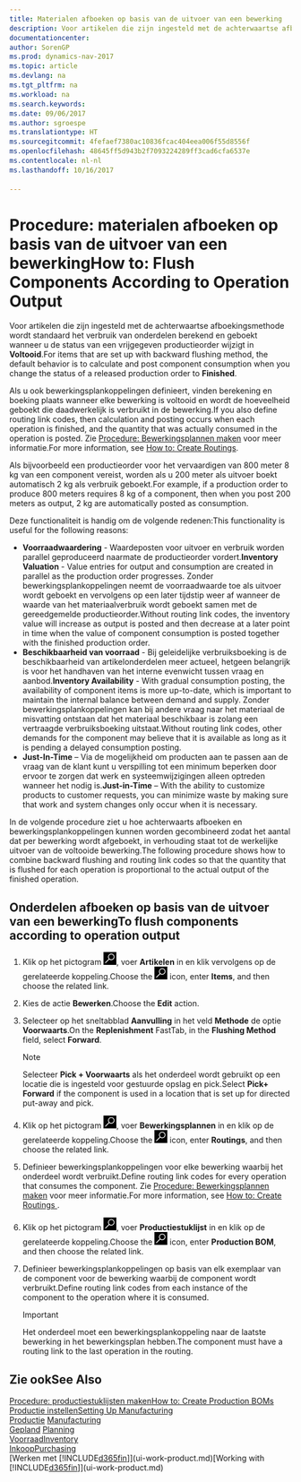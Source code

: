 ```yaml
---
title: Materialen afboeken op basis van de uitvoer van een bewerking
description: Voor artikelen die zijn ingesteld met de achterwaartse afboekingsmethode wordt standaard het verbruik van onderdelen berekend en geboekt wanneer u de status van een vrijgegeven productieorder wijzigt in **Voltooid**. Zie voor meer informatie Afboekingsmethode.
documentationcenter: 
author: SorenGP
ms.prod: dynamics-nav-2017
ms.topic: article
ms.devlang: na
ms.tgt_pltfrm: na
ms.workload: na
ms.search.keywords: 
ms.date: 09/06/2017
ms.author: sgroespe
ms.translationtype: HT
ms.sourcegitcommit: 4fefaef7380ac10836fcac404eea006f55d8556f
ms.openlocfilehash: 48645ff5d943b2f7093224289ff3cad6cfa6537e
ms.contentlocale: nl-nl
ms.lasthandoff: 10/16/2017

---
```

# <a name="how-to-flush-components-according-to-operation-output"></a><span data-ttu-id="2cf33-104">Procedure: materialen afboeken op basis van de uitvoer van een bewerking</span><span class="sxs-lookup"><span data-stu-id="2cf33-104">How to: Flush Components According to Operation Output</span></span>
<span data-ttu-id="2cf33-105">Voor artikelen die zijn ingesteld met de achterwaartse afboekingsmethode wordt standaard het verbruik van onderdelen berekend en geboekt wanneer u de status van een vrijgegeven productieorder wijzigt in **Voltooid**.</span><span class="sxs-lookup"><span data-stu-id="2cf33-105">For items that are set up with backward flushing method, the default behavior is to calculate and post component consumption when you change the status of a released production order to **Finished**.</span></span>  

<span data-ttu-id="2cf33-106">Als u ook bewerkingsplankoppelingen definieert, vinden berekening en boeking plaats wanneer elke bewerking is voltooid en wordt de hoeveelheid geboekt die daadwerkelijk is verbruikt in de bewerking.</span><span class="sxs-lookup"><span data-stu-id="2cf33-106">If you also define routing link codes, then calculation and posting occurs when each operation is finished, and the quantity that was actually consumed in the operation is posted.</span></span> <span data-ttu-id="2cf33-107">Zie [Procedure: Bewerkingsplannen maken](production-how-to-create-routings.md) voor meer informatie.</span><span class="sxs-lookup"><span data-stu-id="2cf33-107">For more information, see [How to: Create Routings](production-how-to-create-routings.md).</span></span>  

<span data-ttu-id="2cf33-108">Als bijvoorbeeld een productieorder voor het vervaardigen van 800 meter 8 kg van een component vereist, worden als u 200 meter als uitvoer boekt automatisch 2 kg als verbruik geboekt.</span><span class="sxs-lookup"><span data-stu-id="2cf33-108">For example, if a production order to produce 800 meters requires 8 kg of a component, then when you post 200 meters as output, 2 kg are automatically posted as consumption.</span></span>  

<span data-ttu-id="2cf33-109">Deze functionaliteit is handig om de volgende redenen:</span><span class="sxs-lookup"><span data-stu-id="2cf33-109">This functionality is useful for the following reasons:</span></span>  

-   <span data-ttu-id="2cf33-110">**Voorraadwaardering** - Waardeposten voor uitvoer en verbruik worden parallel geproduceerd naarmate de productieorder vordert.</span><span class="sxs-lookup"><span data-stu-id="2cf33-110">**Inventory Valuation** - Value entries for output and consumption are created in parallel as the production order progresses.</span></span> <span data-ttu-id="2cf33-111">Zonder bewerkingsplankoppelingen neemt de voorraadwaarde toe als uitvoer wordt geboekt en vervolgens op een later tijdstip weer af wanneer de waarde van het materiaalverbruik wordt geboekt samen met de gereedgemelde productieorder.</span><span class="sxs-lookup"><span data-stu-id="2cf33-111">Without routing link codes, the inventory value will increase as output is posted and then decrease at a later point in time when the value of component consumption is posted together with the finished production order.</span></span>  
-   <span data-ttu-id="2cf33-112">**Beschikbaarheid van voorraad** - Bij geleidelijke verbruiksboeking is de beschikbaarheid van artikelonderdelen meer actueel, hetgeen belangrijk is voor het handhaven van het interne evenwicht tussen vraag en aanbod.</span><span class="sxs-lookup"><span data-stu-id="2cf33-112">**Inventory Availability** - With gradual consumption posting, the availability of component items is more up-to-date, which is important to maintain the internal balance between demand and supply.</span></span> <span data-ttu-id="2cf33-113">Zonder bewerkingsplankoppelingen kan bij andere vraag naar het materiaal de misvatting ontstaan dat het materiaal beschikbaar is zolang een vertraagde verbruiksboeking uitstaat.</span><span class="sxs-lookup"><span data-stu-id="2cf33-113">Without routing link codes, other demands for the component may believe that it is available as long as it is pending a delayed consumption posting.</span></span>  
-   <span data-ttu-id="2cf33-114">**Just-In-Time** – Via de mogelijkheid om producten aan te passen aan de vraag van de klant kunt u verspilling tot een minimum beperken door ervoor te zorgen dat werk en systeemwijzigingen alleen optreden wanneer het nodig is.</span><span class="sxs-lookup"><span data-stu-id="2cf33-114">**Just-in-Time** – With the ability to customize products to customer requests, you can minimize waste by making sure that work and system changes only occur when it is necessary.</span></span>  

<span data-ttu-id="2cf33-115">In de volgende procedure ziet u hoe achterwaarts afboeken en bewerkingsplankoppelingen kunnen worden gecombineerd zodat het aantal dat per bewerking wordt afgeboekt, in verhouding staat tot de werkelijke uitvoer van de voltooide bewerking.</span><span class="sxs-lookup"><span data-stu-id="2cf33-115">The following procedure shows how to combine backward flushing and routing link codes so that the quantity that is flushed for each operation is proportional to the actual output of the finished operation.</span></span>  

## <a name="to-flush-components-according-to-operation-output"></a><span data-ttu-id="2cf33-116">Onderdelen afboeken op basis van de uitvoer van een bewerking</span><span class="sxs-lookup"><span data-stu-id="2cf33-116">To flush components according to operation output</span></span>  
1.  <span data-ttu-id="2cf33-117">Klik op het pictogram ![Zoeken naar pagina of rapport](media/ui-search/search_small.png "pictogram Zoeken naar pagina of rapport"), voer **Artikelen** in en klik vervolgens op de gerelateerde koppeling.</span><span class="sxs-lookup"><span data-stu-id="2cf33-117">Choose the ![Search for Page or Report](media/ui-search/search_small.png "Search for Page or Report icon") icon, enter **Items**, and then choose the related link.</span></span>  
2.  <span data-ttu-id="2cf33-118">Kies de actie **Bewerken**.</span><span class="sxs-lookup"><span data-stu-id="2cf33-118">Choose the **Edit** action.</span></span>  
3.  <span data-ttu-id="2cf33-119">Selecteer op het sneltabblad **Aanvulling** in het veld **Methode** de optie **Voorwaarts**.</span><span class="sxs-lookup"><span data-stu-id="2cf33-119">On the **Replenishment** FastTab, in the **Flushing Method** field, select **Forward**.</span></span>  

    > [!NOTE]  
    >  <span data-ttu-id="2cf33-120">Selecteer **Pick + Voorwaarts** als het onderdeel wordt gebruikt op een locatie die is ingesteld voor gestuurde opslag en pick.</span><span class="sxs-lookup"><span data-stu-id="2cf33-120">Select **Pick+ Forward** if the component is used in a location that is set up for directed put-away and pick.</span></span>  

4.  <span data-ttu-id="2cf33-121">Klik op het pictogram ![Zoeken naar pagina of rapport](media/ui-search/search_small.png "pictogram Zoeken naar pagina of rapport"), voer **Bewerkingsplannen** in en klik op de gerelateerde koppeling.</span><span class="sxs-lookup"><span data-stu-id="2cf33-121">Choose the ![Search for Page or Report](media/ui-search/search_small.png "Search for Page or Report icon") icon, enter **Routings**, and then choose the related link.</span></span>  
5.  <span data-ttu-id="2cf33-122">Definieer bewerkingsplankoppelingen voor elke bewerking waarbij het onderdeel wordt verbruikt.</span><span class="sxs-lookup"><span data-stu-id="2cf33-122">Define routing link codes for every operation that consumes the component.</span></span> <span data-ttu-id="2cf33-123">Zie [Procedure: Bewerkingsplannen maken](production-how-to-create-routings.md) voor meer informatie.</span><span class="sxs-lookup"><span data-stu-id="2cf33-123">For more information, see [How to: Create Routings ](production-how-to-create-routings.md).</span></span>  
6.  <span data-ttu-id="2cf33-124">Klik op het pictogram ![Zoeken naar pagina of rapport](media/ui-search/search_small.png "pictogram Zoeken naar pagina of rapport"), voer **Productiestuklijst** in en klik op de gerelateerde koppeling.</span><span class="sxs-lookup"><span data-stu-id="2cf33-124">Choose the ![Search for Page or Report](media/ui-search/search_small.png "Search for Page or Report icon") icon, enter **Production BOM**, and then choose the related link.</span></span>  
7.  <span data-ttu-id="2cf33-125">Definieer bewerkingsplankoppelingen op basis van elk exemplaar van de component voor de bewerking waarbij de component wordt verbruikt.</span><span class="sxs-lookup"><span data-stu-id="2cf33-125">Define routing link codes from each instance of the component to the operation where it is consumed.</span></span>

    > [!IMPORTANT]  
    >  <span data-ttu-id="2cf33-126">Het onderdeel moet een bewerkingsplankoppeling naar de laatste bewerking in het bewerkingsplan hebben.</span><span class="sxs-lookup"><span data-stu-id="2cf33-126">The component must have a routing link to the last operation in the routing.</span></span>  

## <a name="see-also"></a><span data-ttu-id="2cf33-127">Zie ook</span><span class="sxs-lookup"><span data-stu-id="2cf33-127">See Also</span></span>  
[<span data-ttu-id="2cf33-128">Procedure: productiestuklijsten maken</span><span class="sxs-lookup"><span data-stu-id="2cf33-128">How to: Create Production BOMs</span></span>](production-how-to-create-production-boms.md)  
[<span data-ttu-id="2cf33-129">Productie instellen</span><span class="sxs-lookup"><span data-stu-id="2cf33-129">Setting Up Manufacturing</span></span>](production-configure-production-processes.md)  
<span data-ttu-id="2cf33-130">[Productie](production-manage-manufacturing.md)  </span><span class="sxs-lookup"><span data-stu-id="2cf33-130">[Manufacturing](production-manage-manufacturing.md)  </span></span>  
<span data-ttu-id="2cf33-131">[Gepland](production-planning.md) </span><span class="sxs-lookup"><span data-stu-id="2cf33-131">[Planning](production-planning.md) </span></span>  
[<span data-ttu-id="2cf33-132">Voorraad</span><span class="sxs-lookup"><span data-stu-id="2cf33-132">Inventory</span></span>](inventory-manage-inventory.md)  
[<span data-ttu-id="2cf33-133">Inkoop</span><span class="sxs-lookup"><span data-stu-id="2cf33-133">Purchasing</span></span>](purchasing-manage-purchasing.md)  
<span data-ttu-id="2cf33-134">[Werken met [!INCLUDE[d365fin](includes/d365fin_md.md)]](ui-work-product.md)</span><span class="sxs-lookup"><span data-stu-id="2cf33-134">[Working with [!INCLUDE[d365fin](includes/d365fin_md.md)]](ui-work-product.md)</span></span>

